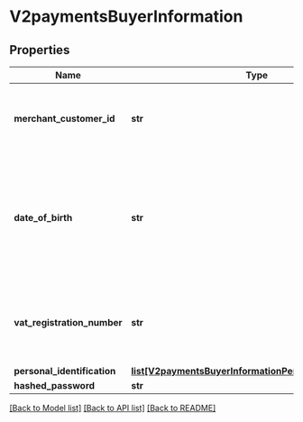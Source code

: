 # V2paymentsBuyerInformation

## Properties
Name | Type | Description | Notes
------------ | ------------- | ------------- | -------------
**merchant_customer_id** | **str** | Your identifier for the customer.  For processor-specific information, see the customer_account_id field in [Credit Card Services Using the SCMP API.](http://apps.cybersource.com/library/documentation/dev_guides/CC_Svcs_SCMP_API/html)  | [optional] 
**date_of_birth** | **str** | Recipientâ€™s date of birth. **Format**: &#x60;YYYYMMDD&#x60;.  This field is a pass-through, which means that CyberSource ensures that the value is eight numeric characters but otherwise does not verify the value or modify it in any way before sending it to the processor. If the field is not required for the transaction, CyberSource does not forward it to the processor.  | [optional] 
**vat_registration_number** | **str** | Customerâ€™s government-assigned tax identification number.  For processor-specific information, see the purchaser_vat_registration_number field in [Level II and Level III Processing Using the SCMP API.](http://apps.cybersource.com/library/documentation/dev_guides/Level_2_3_SCMP_API/html)  | [optional] 
**personal_identification** | [**list[V2paymentsBuyerInformationPersonalIdentification]**](V2paymentsBuyerInformationPersonalIdentification.md) |  | [optional] 
**hashed_password** | **str** | TODO  | [optional] 

[[Back to Model list]](../README.md#documentation-for-models) [[Back to API list]](../README.md#documentation-for-api-endpoints) [[Back to README]](../README.md)


